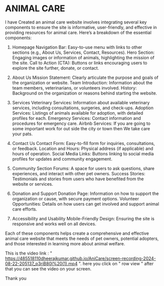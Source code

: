 # ANIMAL CARE
I have Created an animal care website involves integrating several key components to ensure the site is informative,
user-friendly, and effective in providing resources for animal care. Here’s a breakdown of the essential components:
1. Homepage
Navigation Bar: Easy-to-use menu with links to other sections (e.g., About Us, Services, Contact, Resources).
Hero Section: Engaging images or information of animals, highlighting the mission of the site.
Call to Action (CTA): Buttons or links encouraging users to explore the site further, donate, or contact.

2. About Us
Mission Statement: Clearly articulate the purpose and goals of the organization or website.
Team Introduction: Information about the team members, veterinarians, or volunteers involved.
History: Background on the organization or reasons behind starting the website.

3. Services
Veterinary Services: Information about available veterinary services, including consultations, surgeries, and check-ups.
Adoption Services: Listings of animals available for adoption, with detailed profiles for each.
Emergency Services: Contact information and procedures for emergency care.
Airbnb Services: If you are going to some important work for out side the city or town then We take care your pats.

 4. Contact Us
Contact Form: Easy-to-fill form for inquiries, consultations, or feedback.
Location and Hours: Physical address (if applicable) and hours of operation.
Social Media Links: Buttons linking to social media profiles for updates and community engagement.

6. Community Section
Forums: A space for users to ask questions, share experiences, and interact with other pet owners.
Success Stories: Testimonials and stories from users who have benefited from the website or services.

7. Donation and Support
Donation Page: Information on how to support the organization or cause, with secure payment options.
Volunteer Opportunities: Details on how users can get involved and support animal care efforts.

8. Accessibility and Usability
Mobile-Friendly Design: Ensuring the site is responsive and works well on all devices.

Each of these components helps create a comprehensive and effective animal care website that meets the needs of pet owners,
potential adopters, and those interested in learning more about animal welfare.

This is the video link : "  https://485518110dheerajkumar.github.io/AniCare/screen-recording-2024-08-22-205137_p3riB80I%20(1).mp4 ".
here you click on " row view " after that you can see the video on your screen.

Thank you
